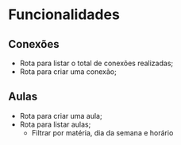 # Funcionalidades

## Conexões

- Rota para listar o total de conexões realizadas;
- Rota para criar uma conexão;

## Aulas

- Rota para criar uma aula;
- Rota para listar aulas;
  - Filtrar por matéria, dia da semana e horário
